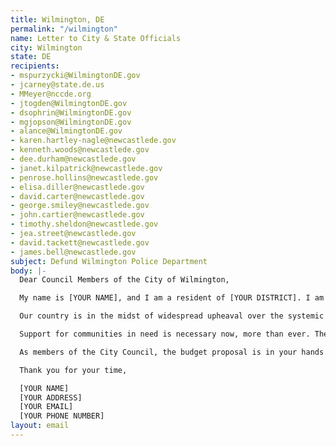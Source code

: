 ```yaml
---
title: Wilmington, DE
permalink: "/wilmington"
name: Letter to City & State Officials
city: Wilmington
state: DE
recipients:
- mspurzycki@WilmingtonDE.gov
- jcarney@state.de.us
- MMeyer@nccde.org
- jtogden@WilmingtonDE.gov
- dsophrin@WilmingtonDE.gov
- mgjopson@WilmingtonDE.gov
- alance@WilmingtonDE.gov
- karen.hartley-nagle@newcastlede.gov
- kenneth.woods@newcastlede.gov
- dee.durham@newcastlede.gov
- janet.kilpatrick@newcastlede.gov
- penrose.hollins@newcastlede.gov
- elisa.diller@newcastlede.gov
- david.carter@newcastlede.gov
- george.smiley@newcastlede.gov
- john.cartier@newcastlede.gov
- timothy.sheldon@newcastlede.gov
- jea.street@newcastlede.gov
- david.tackett@newcastlede.gov
- james.bell@newcastlede.gov
subject: Defund Wilmington Police Department
body: |-
  Dear Council Members of the City of Wilmington,

  My name is [YOUR NAME], and I am a resident of [YOUR DISTRICT]. I am writing to demand that the City Council adopts a budget for the people--one that prioritizes community well-being and redirects funding away from the police.

  Our country is in the midst of widespread upheaval over the systemic violence of policing. As a resident of Wilmington, I will no longer accept empty gestures and suggestions of “reform.”

  Support for communities in need is necessary now, more than ever. The City Council must defund the police department. This city needs a budget that adequately and effectively meets the needs of impacted Wilmington residents during this trying and uncertain time--a budget that supports community well-being, rather than empowers the police forces that tear them apart.

  As members of the City Council, the budget proposal is in your hands. It is your duty to represent the residents of Wilmington. I am urging you to completely revise the budget for the 2020-2021 fiscal year, and to fund care, not cops. You must adopt a budget for the people. Public opinion is with me.

  Thank you for your time,

  [YOUR NAME]
  [YOUR ADDRESS]
  [YOUR EMAIL]
  [YOUR PHONE NUMBER]
layout: email
---
```


